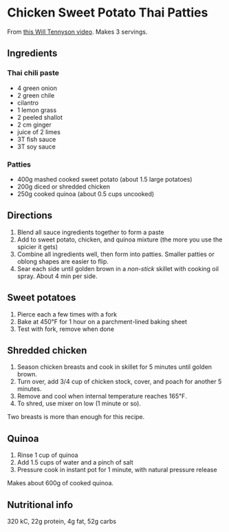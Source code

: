 # Chicken Sweet Potato Thai Patties

From [this Will Tennyson video](https://youtu.be/LYrVC671_yU?si=aDxTRX9hmvAIbnp7). Makes 3 servings.

## Ingredients

### Thai chili paste
* 4 green onion
* 2 green chile
* cilantro
* 1 lemon grass
* 2 peeled shallot
* 2 cm ginger
* juice of 2 limes
* 3T fish sauce
* 3T soy sauce

### Patties
* 400g mashed cooked sweet potato (about 1.5 large potatoes)
* 200g diced or shredded chicken
* 250g cooked quinoa (about 0.5 cups uncooked)

## Directions
1. Blend all sauce ingredients together to form a paste
2. Add to sweet potato, chicken, and quinoa mixture (the more you use the spicier it gets)
3. Combine all ingredients well, then form into patties. Smaller patties or oblong shapes are easier to flip.
4. Sear each side until golden brown in a *non-stick* skillet with cooking oil spray. About 4 min per side.

## Sweet potatoes
1. Pierce each a few times with a fork
2. Bake at 450℉ for 1 hour on a parchment-lined baking sheet
3. Test with fork, remove when done

## Shredded chicken
1. Season chicken breasts and cook in skillet for 5 minutes until golden brown.
2. Turn over, add 3/4 cup of chicken stock, cover, and poach for another 5 minutes.
3. Remove and cool when internal temperature reaches 165℉.
4. To shred, use mixer on low (1 minute or so).

Two breasts is more than enough for this recipe.

## Quinoa
1. Rinse 1 cup of quinoa
2. Add 1.5 cups of water and a pinch of salt
2. Pressure cook in instant pot for 1 minute, with natural pressure release

Makes about 600g of cooked quinoa.

## Nutritional info
320 kC, 22g protein, 4g fat, 52g carbs
